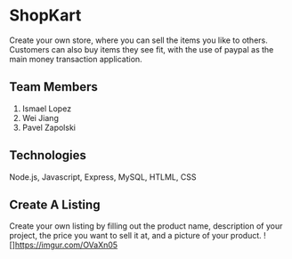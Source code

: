 # ShopKart
Create your own store, where you can sell the items you like to others. Customers can also buy items they see fit, with the use of paypal as the main money transaction application.

## Team Members
1. Ismael Lopez
2. Wei Jiang
3. Pavel Zapolski

## Technologies
Node.js, Javascript, Express, MySQL, HTLML, CSS


## Create A Listing
Create your own listing by filling out the product name, description of your project, the price you want to sell it at, and a picture of your product.
![]https://imgur.com/OVaXn05

